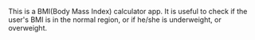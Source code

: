 This is a BMI(Body Mass Index) calculator app. It is useful to check if the user's BMI is in the normal region, or if he/she is underweight, or overweight.
